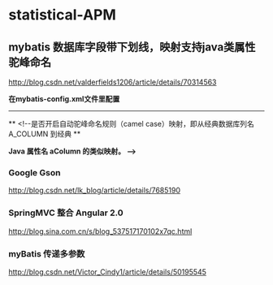 #  statistical-APM

##  mybatis 数据库字段带下划线，映射支持java类属性驼峰命名

http://blog.csdn.net/valderfields1206/article/details/70314563

**在mybatis-config.xml文件里配置**

****

**<configuration>    <!-- 全局配置 -->    <settings>        <!--允许 JDBC 支持自动生成主键-->        <setting name="useGeneratedKeys" value="false"/>       <!--是否开启自动驼峰命名规则（camel case）映射，即从经典数据库列名 A_COLUMN 到经典 **

**Java 属性名 aColumn 的类似映射。 -->        <setting name="mapUnderscoreToCamelCase" value="true"/>    </settings></configuration>**



### Google Gson

http://blog.csdn.net/lk_blog/article/details/7685190



### SpringMVC 整合 Angular 2.0

http://blog.sina.com.cn/s/blog_537517170102x7qc.html



### myBatis 传递多参数

http://blog.csdn.net/Victor_Cindy1/article/details/50195545